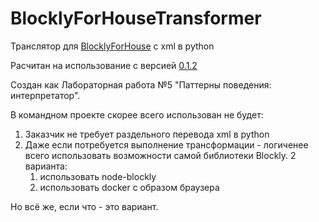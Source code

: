 # BlocklyForHouseTransformer

Транслятор для [BlocklyForHouse](https://github.com/ankokovin/BlocklyForHouse) c xml в python

Расчитан на использование с версией [0.1.2](https://ankokovin.github.io/BlocklyForHouse/version/0.1.2/index.html)

Создан как Лабораторная работа №5 "Паттерны поведения: интерпретатор".

В командном проекте скорее всего использован не будет:
1. Заказчик не требует раздельного перевода xml в python
2. Даже если потребуется выполнение трансформации - логиченее всего использовать возможности самой библиотеки Blockly. 2 варианта:
    1. использовать node-blockly
    2. использовать docker с образом браузера
    
Но всё же, если что - это вариант.

